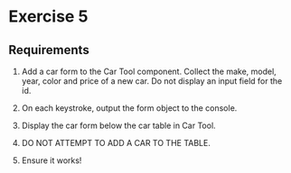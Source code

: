 # Exercise 5

## Requirements

1. Add a car form to the Car Tool component. Collect the make, model, year, color and price of a new car. Do not display an input field for the id.

1. On each keystroke, output the form object to the console.

1. Display the car form below the car table in Car Tool.

1. DO NOT ATTEMPT TO ADD A CAR TO THE TABLE.

1. Ensure it works!